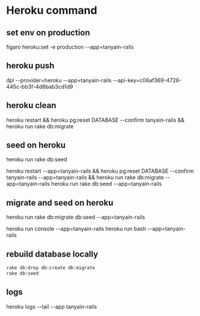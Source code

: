 # Heroku command

## set env on production

figaro heroku:set -e production --app=tanyain-rails

## heroku push

dpl --provider=heroku --app=tanyain-rails --api-key=c06af369-4726-445c-bb3f-4d8bab3cd1d9

## heroku clean

heroku restart && heroku pg:reset DATABASE --confirm tanyain-rails && heroku run rake db:migrate

## seed on heroku

heroku run rake db:seed

heroku restart --app=tanyain-rails && heroku pg:reset DATABASE --confirm tanyain-rails --app=tanyain-rails && heroku run rake db:migrate --app=tanyain-rails 
heroku run rake db:seed --app=tanyain-rails

## migrate and seed on heroku

heroku run rake db:migrate db:seed --app=tanyain-rails 

heroku run console --app=tanyain-rails 
heroku run bash --app=tanyain-rails 

## rebuild database locally

```bash
rake db:drop db:create db:migrate
rake db:seed
```

## logs

heroku logs --tail --app tanyain-rails
